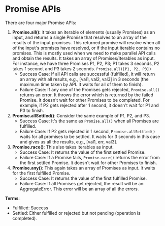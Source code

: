 # Promise APIs

There are four major Promise APIs:

1. **Promise.all()**: It  takes an iterable of elements (usually Promises) as an input, and returns a single Promise that resolves to an array of the results of the input promises. This returned promise will resolve when all of the input's             promises have resolved, or if the input iterable contains no promises. This is mostly used when we need to make parallel API calls and obtain the results. It takes an array of Promises/Iterables as input. For instance, we have three Promises      P1, P2, P3; P1 takes 3 seconds, P2 takes 1 second, and P3 takes 2 seconds. `Promise.all([P1, P2, P3])`
    - Success Case: If all API calls are successful (fulfilled), it will return an array with all results, e.g., [val1, val2, val3] in 3 seconds (the maximum time taken by API. It waits for all of them to finish).
    - Failure Case: If any one of the Promises gets rejected, `Promise.all()` returns an error. It throws the error which is returned by the failed Promise. It doesn't wait for other Promises to be completed. For example, if P2 gets rejected after 1 second, it doesn't wait for P1 and P3 to finish.
2. **Promise.allSettled()**: Consider the same example of P1, P2, and P3.
    - Success Case: It's the same as `Promise.all()` when all Promises are fulfilled.
    - Failure Case: If P2 gets rejected in 1 second, `Promise.allSettled()` waits for all promises to be settled. It waits for 3 seconds in this case and gives us all the results, e.g., [val1, err, val3].
3. **Promise.race()**: This also takes iterables as input.
    - Success Case: It returns the value of the first settled Promise.
    - Failure Case: If a Promise fails, `Promise.race()` returns the error from the first settled Promise. It doesn't wait for other Promises to finish.
4. **Promise.any()**: This again takes an array of Promises as input. It waits for the first fulfilled Promise.
    - Success Case: It returns the value of the first fulfilled Promise.
    - Failure Case: If all Promises get rejected, the result will be an AggregateError. This error will be an array of all the errors.

**Terms**:

- Fulfilled: Success
- Settled: Either fulfilled or rejected but not pending (operation is completed).
